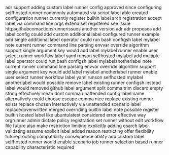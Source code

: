 adr support adding custom label runner config approved since configuring selfhosted runner commonly automated via script label able created configuration runner currently register builtin label arch registration accept label via command line args extend set registered see issue httpsgithubcomactionsrunnerissues another version adr adr proposes add label config could add custom additional label configured runner example add single additional label operator could run bash configsh label mylabel note current runner command line parsing envvar override algorithm support single argument key would add label mylabel runner enable user select runner workflow label yaml runson selfhosted mylabel add multiple label operator could run bash configsh label mylabelanotherlabel note current runner command line parsing envvar override algorithm support single argument key would add label mylabel anotherlabel runner enable user select runner workflow label yaml runson selfhosted mylabel anotherlabel would possible remove label existing runner configsh instead label would removed github label argument split comma trim discard empty string effectively mean dont comma unattended config label name alternatively could choose escape comma nice replace existing runner exists replace chosen interactively via unattended scenario label replacedoverwritten merged overriding builtin label note possible register builtin hosted label like ubuntulatest considered error effective way orgrunner admin dictate policy registration set runner without edit workflow file future also make restriction limiting explicitly adding osarch label validating assume explicit label added reason restricting offer flexibility futureproofing compatibility consequence ability add custom label selfhosted runner would enable scenario job runner selection based runner capability characteristic required